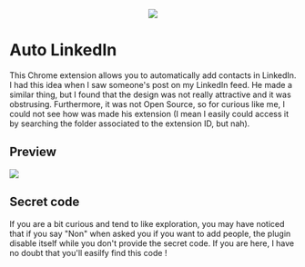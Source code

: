 <p align="center"><img  src="https://content.linkedin.com/content/dam/brand/site/img/logo/logo-tm.png"></p>


# Auto LinkedIn
This Chrome extension allows you to automatically add contacts in LinkedIn. 
I had this idea when I saw someone's post on my LinkedIn feed. He made a similar thing, 
but I found that the design was not really attractive and it was obstrusing. Furthermore, it was not Open Source, 
so for curious like me, I could not see how was made his extension (I mean I easily could access it by searching 
the folder associated to the extension ID, but nah).

## Preview
![](http://i.imgur.com/scSHXL5.gif)

## Secret code
If you are a bit curious and tend to like exploration, you may have noticed that if you say "Non" 
when asked you if you want to add people, the plugin disable itself while you don't provide the secret
code. If you are here, I have no doubt that you'll easilfy find this code !
